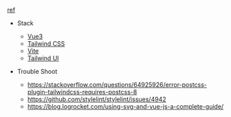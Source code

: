 [ref](https://github.com/posva/vite-tailwind-starter)

- Stack

  - [Vue3](https://v3.vuejs.org/)
  - [Tailwind CSS](http://tailwindcss.com/)
  - [Vite](https://github.com/vitejs/vite)
  - [Tailwind UI](https://tailwindui.com)

- Trouble Shoot
  - https://stackoverflow.com/questions/64925926/error-postcss-plugin-tailwindcss-requires-postcss-8
  - https://github.com/stylelint/stylelint/issues/4942
  - https://blog.logrocket.com/using-svg-and-vue-js-a-complete-guide/
